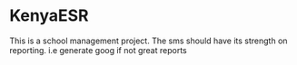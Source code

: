 # KenyaESR
This is a school management project. The sms should have its strength on reporting. i.e generate goog if not great reports
